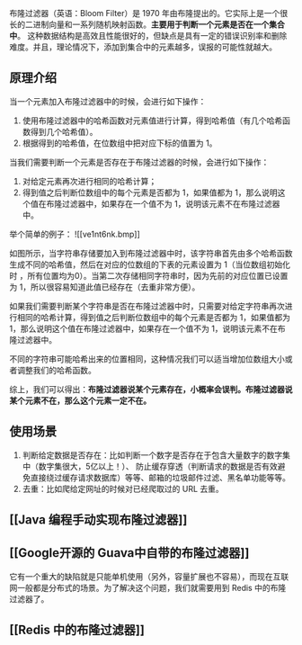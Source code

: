 布隆过滤器（英语：Bloom Filter）是 1970 年由布隆提出的。它实际上是一个很长的二进制向量和一系列随机映射函数。**主要用于判断一个元素是否在一个集合中**。
这种数据结构是高效且性能很好的，但缺点是具有一定的错误识别率和删除难度。并且，理论情况下，添加到集合中的元素越多，误报的可能性就越大。

## 原理介绍
当一个元素加入布隆过滤器中的时候，会进行如下操作：

1. 使用布隆过滤器中的哈希函数对元素值进行计算，得到哈希值（有几个哈希函数得到几个哈希值）。
2. 根据得到的哈希值，在位数组中把对应下标的值置为 1。

当我们需要判断一个元素是否存在于布隆过滤器的时候，会进行如下操作：

1. 对给定元素再次进行相同的哈希计算；
2. 得到值之后判断位数组中的每个元素是否都为 1，如果值都为 1，那么说明这个值在布隆过滤器中，如果存在一个值不为 1，说明该元素不在布隆过滤器中。

举个简单的例子：
![[ve1nt6nk.bmp]]

如图所示，当字符串存储要加入到布隆过滤器中时，该字符串首先由多个哈希函数生成不同的哈希值，然后在对应的位数组的下表的元素设置为 1（当位数组初始化时 ，所有位置均为0）。当第二次存储相同字符串时，因为先前的对应位置已设置为 1，所以很容易知道此值已经存在（去重非常方便）。

如果我们需要判断某个字符串是否在布隆过滤器中时，只需要对给定字符串再次进行相同的哈希计算，得到值之后判断位数组中的每个元素是否都为 1，如果值都为 1，那么说明这个值在布隆过滤器中，如果存在一个值不为 1，说明该元素不在布隆过滤器中。

不同的字符串可能哈希出来的位置相同，这种情况我们可以适当增加位数组大小或者调整我们的哈希函数。

综上，我们可以得出：**布隆过滤器说某个元素存在，小概率会误判。布隆过滤器说某个元素不在，那么这个元素一定不在。**

## 使用场景
1. 判断给定数据是否存在：比如判断一个数字是否存在于包含大量数字的数字集中（数字集很大，5亿以上！）、 防止缓存穿透（判断请求的数据是否有效避免直接绕过缓存请求数据库）等等、邮箱的垃圾邮件过滤、黑名单功能等等。
2. 去重：比如爬给定网址的时候对已经爬取过的 URL 去重。


## [[Java 编程手动实现布隆过滤器]]


## [[Google开源的 Guava中自带的布隆过滤器]]
它有一个重大的缺陷就是只能单机使用（另外，容量扩展也不容易），而现在互联网一般都是分布式的场景。为了解决这个问题，我们就需要用到 Redis 中的布隆过滤器了。

## [[Redis 中的布隆过滤器]]